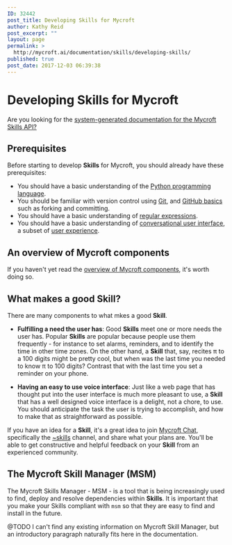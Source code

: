 ```yaml
---
ID: 32442
post_title: Developing Skills for Mycroft
author: Kathy Reid
post_excerpt: ""
layout: page
permalink: >
  http://mycroft.ai/documentation/skills/developing-skills/
published: true
post_date: 2017-12-03 06:39:38
---
```

# Developing Skills for Mycroft

Are you looking for the [system-generated documentation for the Mycroft Skills API?](http://mycroft-core.readthedocs.io/en/stable/)

## Prerequisites

Before starting to develop **Skills** for Mycroft, you should already have these prerequisites:

* You should have a basic understanding of the [Python programming language](https://www.python.org/).
* You should be familiar with version control using [Git](https://git-scm.com/book/en/v2/Getting-Started-About-Version-Control), and [GitHub basics](https://guides.github.com/activities/hello-world/) such as forking and committing.
* You should have a basic understanding of [regular expressions](https://regexr.com/).
* You should have a basic understanding of [conversational user interface](https://en.wikipedia.org/wiki/Voice_user_interface), a subset of [user experience](https://en.wikipedia.org/wiki/User_experience).

## An overview of Mycroft components

If you haven't yet read the [overview of Mycroft components](../01.about-mycroft/01.about-mycroft.md), it's worth doing so. 

## What makes a good **Skill**?

There are many components to what mkes a good **Skill**.

* **Fulfilling a need the user has**: Good **Skills** meet one or more needs the user has. Popular **Skills** are popular because people use them frequently - for instance to set alarms, reminders, and to identify the time in other time zones. On the other hand, a **Skill** that, say, recites π to a 100 digits might be pretty cool, but when was the last time you needed to know π to 100 digits? Contrast that with the last time you set a reminder on your phone.

* **Having an easy to use voice interface**: Just like a web page that has thought put into the user interface is much more pleasant to use, a **Skill** that has a well designed voice interface is a delight, not a chore, to use. You should anticipate the task the user is trying to accomplish, and how to make that as straightforward as possible.

If you have an idea for a **Skill**, it's a great idea to join [Mycroft Chat](https://chat.mycroft.ai), specifically the [~skills](https://chat.mycroft.ai/community/channels/skills) channel, and share what your plans are. You'll be able to get constructive and helpful feedback on your **Skill** from an experienced community.

## The Mycroft Skill Manager (MSM)

The Mycroft Skills Manager - MSM - is a tool that is being increasingly used to find, deploy and resolve dependencies within **Skills**. It is important that you make your Skills compliant with `msm` so that they are easy to find and install in the future.

@TODO I can't find any existing information on Mycroft Skill Manager, but an introductory paragraph naturally fits here in the documentation.